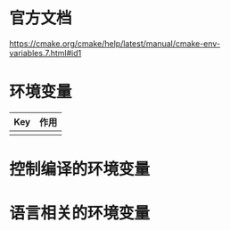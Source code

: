 # 官方文档
https://cmake.org/cmake/help/latest/manual/cmake-env-variables.7.html#id1

# 环境变量

| Key | 作用 |
| --- | --- |
| | |

# 控制编译的环境变量


# 语言相关的环境变量

